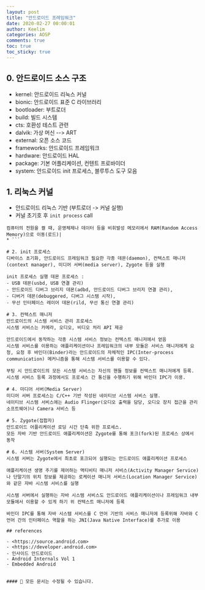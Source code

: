 ```yaml
---
layout: post
title: "안드로이드 프레임워크"
date: 2020-02-27 00:00:01
author: Keelim
categories: AOSP
comments: true
toc: true
toc_sticky: true
---
```

## 0. 안드로이드 소스 구조

- kernel: 안드로이드 리눅스 커널
- bionic: 안드로이드 표준 C 라이브러리
- bootloader: 부트로더
- build: 빌드 시스템
- cts: 호환성 테스트 관련
- dalvik: 가상 머신 --> ART
- external: 오픈 소스 코드
- frameworks: 안드로이드 프레임워크
- hardware: 안드로이드 HAL
- package: 기본 어플리케이션, 컨텐트 프로바이더
- system: 안드로이드 init 프로세스, 블루투스 도구 모음

## 1. 리눅스 커널

- 안드로이드 리눅스 기반 (부트로더 -> 커널 실행)
- 커널 초기호 후  ```init process``` call

``` * 부트로더(boot loader, bootstrap, bootstrap loader)  
컴퓨터의 전원을 켤 때, 운영체제나 데이터 등을 비휘발성 메모리에서 RAM(Random Access Memory)으로 이동(로드)|  
* ```

# 2. init 프로세스
디바이스 초기화, 안드로이드 프레임워크 필요한 각종 데몬(daemon), 컨텍스트 매니저(context manager), 미디어 서버(media server), Zygote 등을 실행

init 프로세스 실행 데몬 프로세스 :
- USB 데몬(usbd, USB 연결 관리)
- 안드로이드 디버그 브리지 데몬(adbd, 안드로이드 디버그 브리지 연결 관리),
- 디버거 데몬(debuggered, 디버그 시스템 시작),
- 무선 인터페이스 레이어 데몬(rild, 무선 통신 연결 관리)

# 3. 컨텍스트 매니저
안드로이드의 시스템 서비스 관리 프로세스
시스템 서비스는 카메라, 오디오, 비디오 처리 API 제공

안드로이드에서 동작하는 각종 시스템 서비스 정보는 컨텍스트 매니저에서 얻음
시스템 서비스를 이용하는 애플리케이션이나 프레임워크의 내부 모듈은 서비스 매니저에게 요청, 요청 후 바인더(Binder)라는 안드로이드의 자체적인 IPC(Inter-process communication) 메커니즘을 통해 시스템 서비스를 이용할 수 있다.

부팅 시 안드로이드의 모든 시스템 서비스는 자신의 핸들 정보를 컨텍스트 매니저에게 등록. 시스템 서비스 등록 과정에서도 프로세스 간 통신을 수행하기 위해 바인더 IPC가 이용.

# 4. 미디어 서버(Media Server)
미디어 서버 프로세스는 C/C++ 기반 작성된 네이티브 시스템 서비스 실행.  
네이티브 시스템 서비스에는 Audio Flinger(오디오 출력을 담당, 오디오 장치 접근을 관리 소프트웨어)나 Camera 서비스 등

# 5. Zygote(접합자)
안드로이드 어플리케이션 로딩 시간 단축 위한 프로세스.
모든 자바 기반 안드로이드 애플리케이션은 Zygote를 통해 포크(fork)된 프로세스 상에서 동작

# 6. 시스템 서버(System Server)
시스템 서버는 Zygote에서 최초로 포크되어 실행되는 안드로이드 애플리케이션 프로세스

애플리케이션 생명 주기를 제어하는 액티비티 매니저 서비스(Activity Manager Service)나 단말기의 위치 정보를 제공하는 로케이션 매니저 서비스(Location Manager Service)와 같은 자바 시스템 서비스를 실행

시스템 서버에서 실행하는 자바 시스템 서비스도 안드로이드 애플리케이션이나 프레임워크 내부 모듈에서 이용할 수 있게 하기 위 컨텍스트 매니저에 등록

바인더 IPC를 통해 자바 시스템 서비스를 C 언어 기반의 서비스 매니저에 등록위해 자바와 C 언어 간의 인터페이스 역할을 하는 JNI(Java Native Interface)를 추가로 이용

## references

- <https://source.android.com>
- <https://developer.android.com>
- 인사이드 안드로이드
- Android Internals Vol 1
- Embedded Android


#### 🧶 모든 문서는 수정될 수 있습니다.